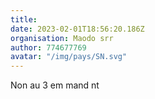 ```yaml
---
title: 
date: 2023-02-01T18:56:20.186Z
organisation: Maodo srr
author: 774677769
avatar: "/img/pays/SN.svg"
---
```


Non au 3 em mand nt